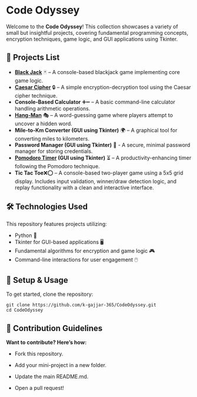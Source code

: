 # Code Odyssey

Welcome to the **Code Odyssey**! This collection showcases a variety of small but insightful projects, covering fundamental programming concepts, encryption techniques, game logic, and GUI applications using Tkinter.



## 🚀 Projects List
- **[Black Jack](https://en.wikipedia.org/wiki/Blackjack)** 🃏 – A console-based blackjack game implementing core game logic.
- **[Caesar Cipher](https://en.wikipedia.org/wiki/Caesar_cipher)** 🔒 – A simple encryption-decryption tool using the Caesar cipher technique.
- **Console-Based Calculator** ➕➖ – A basic command-line calculator handling arithmetic operations.
- **[Hang-Man](https://en.wikipedia.org/wiki/Hangman_(game))** 🎭 – A word-guessing game where players attempt to uncover a hidden word.
- **Mile-to-Km Converter (GUI using Tkinter)** 🌍 – A graphical tool for converting miles to kilometers.
- **Password Manager (GUI using Tkinter)** 🔐 - A secure, minimal password manager for storing credentials.
- **[Pomodoro Timer](https://en.wikipedia.org/wiki/Pomodoro_Technique) (GUI using Tkinter)** ⏳ – A productivity-enhancing timer following the Pomodoro technique.
- **Tic Tac Toe**❌⭕ – A console-based two-player game using a 5x5 grid display. Includes input validation, winner/draw detection logic, and replay functionality with a clean and interactive interface.

## 🛠 Technologies Used
This repository features projects utilizing:
- Python 🐍
- Tkinter for GUI-based applications 🖥️
- Fundamental algorithms for encryption and game logic 🎮
- Command-line interactions for user engagement 🖱️

## 🔧 Setup & Usage
To get started, clone the repository:
```
git clone https://github.com/k-gajjar-365/CodeOdyssey.git
cd CodeOdyssey
```

## 📢 Contribution Guidelines
**Want to contribute? Here’s how:**

- Fork this repository.

- Add your mini-project in a new folder.

- Update the main README.md.

- Open a pull request!

